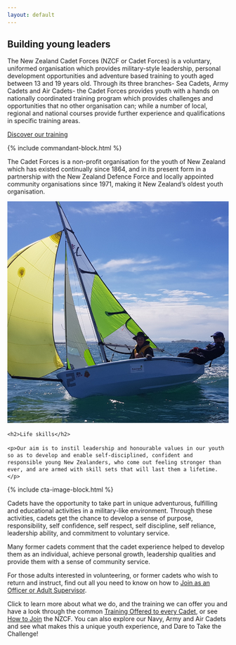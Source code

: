 ```yaml
---
layout: default
---
```


## Building young leaders

The New Zealand Cadet Forces (NZCF or Cadet Forces) is a voluntary, uniformed organisation which provides military-style leadership, personal development opportunities and adventure based training to youth aged between 13 and 19 years old. Through its three branches- Sea Cadets, Army Cadets and Air Cadets- the Cadet Forces provides youth with a hands on nationally coordinated training program which provides challenges and opportunities that no other organisation can; while a number of local, regional and national courses provide further experience and qualifications in specific training areas.

<a class="arrow-link" href="">Discover our training</a>
 
{% include commandant-block.html %}

The Cadet Forces is a non-profit organisation for the youth of New Zealand which has existed continually since 1864, and in its present form in a partnership with the New Zealand Defence Force and locally appointed community organisations since 1971, making it New Zealand’s oldest youth organisation. 

<section class="full-width block">
    <img class="image-with-text" src="img/cta/navy.jpg" alt="life skills">

    <h2>Life skills</h2>

    <p>Our aim is to instil leadership and honourable values in our youth so as to develop and enable self-disciplined, confident and responsible young New Zealanders, who come out feeling stronger than ever, and are armed with skill sets that will last them a lifetime.</p>
</section>

{% include cta-image-block.html %}

Cadets have the opportunity to take part in unique adventurous, fulfilling and educational activities in a military-like environment. Through these activities, cadets get the chance to develop a sense of purpose, responsibility, self confidence, self respect, self discipline, self reliance, leadership ability, and commitment to voluntary service. 

Many former cadets comment that the cadet experience helped to develop them as an individual, achieve personal growth, leadership qualities and provide them with a sense of community service.

For those adults interested in volunteering, or former cadets who wish to return and instruct, find out all you need to know on how to [Join as an Officer or Adult Supervisor](). 

Click to learn more about what we do, and the training we can offer you and have a look through the common [Training Offered to every Cadet](), or see [How to Join]() the NZCF. You can also explore our Navy, Army and Air Cadets and see what makes this a unique youth experience, and Dare to Take the Challenge!